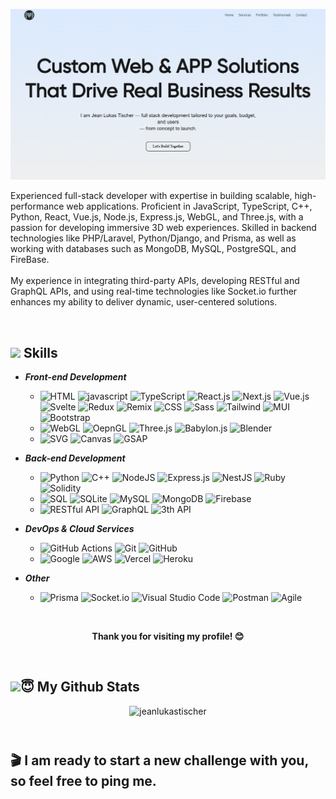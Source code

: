 ![photo](thumbs.png)
<p>
  <!--<img src="https://github.com/jeanlukastischer/jeanlukastischer/blob/main/thumbnail.png" alt="thumbnail" />-->
  <p>
    Experienced full-stack developer with expertise in building scalable, high-performance web applications. Proficient in JavaScript, TypeScript, C++, Python, React, Vue.js, Node.js, Express.js, WebGL, and Three.js, with a passion for developing immersive 3D web experiences. Skilled in backend technologies like PHP/Laravel, Python/Django, and Prisma, as well as working with databases such as MongoDB, MySQL, PostgreSQL, and FireBase.<br/><br/>My experience in integrating third-party APIs, developing RESTful and GraphQL APIs, and using real-time technologies like Socket.io further enhances my ability to deliver dynamic, user-centered solutions.
  </p>
</p>
<br/>

## <img src="https://media2.giphy.com/media/QssGEmpkyEOhBCb7e1/giphy.gif?cid=ecf05e47a0n3gi1bfqntqmob8g9aid1oyj2wr3ds3mg700bl&rid=giphy.gif" width ="25"><b> Skills</b>

<p align="center">
  
- ***Front-end Development***  
  -  ![HTML](https://img.shields.io/badge/html-%23E34F26.svg?style=for-the-badge&logo=html5&logoColor=white) ![javascript](https://img.shields.io/badge/javascript%20-%23323330.svg?&style=for-the-badge&logo=javascript&logoColor=%23F7DF1E) ![TypeScript](https://img.shields.io/badge/TypeScript-3178C6?style=for-the-badge&logo=typescript&logoColor=white) ![React.js](https://img.shields.io/badge/react%20-%2320232a.svg?&style=for-the-badge&logo=react&logoColor=%2361DAFB) ![Next.js](https://img.shields.io/badge/next.js-000000?style=for-the-badge&logo=nextdotjs&logoColor=white) ![Vue.js](https://img.shields.io/badge/Vue.js-35495E?style=for-the-badge&logo=vuedotjs&logoColor=4FC08D) ![Svelte](https://img.shields.io/badge/svelte-efefef?style=for-the-badge&logo=svelte&logoColor=FF3E00) ![Redux](https://img.shields.io/badge/redux-%23593d88.svg?style=for-the-badge&logo=redux&logoColor=white) ![Remix](https://img.shields.io/badge/remix-%23000.svg?style=for-the-badge&logo=remix&logoColor=white) ![CSS](https://img.shields.io/badge/css-%231572B6.svg?style=for-the-badge&logo=css3&logoColor=white) ![Sass](https://img.shields.io/badge/Sass-E10098?style=for-the-badge&logo=Sass&logoColor=white) ![Tailwind](https://img.shields.io/badge/Tailwind_CSS-38B2AC?style=for-the-badge&logo=tailwind-css&logoColor=white) ![MUI](https://img.shields.io/badge/MUI-%230081CB.svg?style=for-the-badge&logo=mui&logoColor=white) ![Bootstrap](https://img.shields.io/badge/Bootstrap-7952B3?style=for-the-badge&logo=bootstrap&logoColor=white)
  -  ![WebGL](https://img.shields.io/badge/WebGL-EEEEEE.svg?style=for-the-badge&logo=webgl&logoColor=CB3837) ![OepnGL](https://img.shields.io/badge/OpenGL-3670A0?style=for-the-badge&logo=OpenGL&logoColor=ffdd54) ![Three.js](https://img.shields.io/badge/Three.js-black?style=for-the-badge&logo=three.js&logoColor=white) ![Babylon.js](https://img.shields.io/badge/babylon.js-EEEEEE.svg?style=for-the-badge&logo=babylon.js&logoColor=red) ![Blender](https://img.shields.io/badge/Blender-F5792A?style=for-the-badge&logo=blender&logoColor=white)
  -  ![SVG](https://img.shields.io/badge/SVG-00599C?style=for-the-badge&logo=SVG&logoColor=white) ![Canvas](https://img.shields.io/badge/Canvas-black?style=for-the-badge&logo=Canvas&logoColor=white) ![GSAP](https://img.shields.io/badge/Green%20Sock-%234ea94b.svg?style=for-the-badge&logo=greensock&logoColor=white)

- ***Back-end Development***
  - ![Python](https://img.shields.io/badge/python-3670A0?style=for-the-badge&logo=python&logoColor=ffdd54) ![C++](https://img.shields.io/badge/C%2B%2B-00599C?style=for-the-badge&logo=c%2B%2B&logoColor=white) ![NodeJS](https://img.shields.io/badge/node.js-6DA55F?style=for-the-badge&logo=node.js&logoColor=white) ![Express.js](https://img.shields.io/badge/express.js-%23404d59.svg?style=for-the-badge&logo=express&logoColor=%2361DAFB) ![NestJS](https://img.shields.io/badge/NestJS-E0234E?style=for-the-badge&logo=nestjs&logoColor=white) ![Ruby](https://img.shields.io/badge/Ruby-%23CB3837.svg?style=for-the-badge&logo=Ruby&logoColor=white) ![Solidity](https://img.shields.io/badge/Solidity-%23363636.svg?style=for-the-badge&logo=solidity&logoColor=white)
  - ![SQL](https://img.shields.io/badge/SQL-025E8C.svg?style=for-the-badge&logo=database&logoColor=white) ![SQLite](https://img.shields.io/badge/sqlite-%2307405e.svg?style=for-the-badge&logo=sqlite&logoColor=white) ![MySQL](https://img.shields.io/badge/MySQL-33330F?style=for-the-badge&logo=mysql&logoColor=white) ![MongoDB](https://img.shields.io/badge/MongoDB-%234ea94b.svg?style=for-the-badge&logo=mongodb&logoColor=white) ![Firebase](https://img.shields.io/badge/firebase-%23039BE5.svg?style=for-the-badge&logo=firebase)
  - ![RESTful API](https://img.shields.io/badge/RESTful%20API-430098?style=for-the-badge&logoColor=white) ![GraphQL](https://img.shields.io/badge/-GraphQL-E10098?style=for-the-badge&logo=graphql&logoColor=white) ![3th API](https://img.shields.io/badge/Third%20API-%23039BE5.svg?style=for-the-badge&logo=API)

 - ***DevOps & Cloud Services***
   - ![GitHub Actions](https://img.shields.io/badge/github%20actions-%232671E5.svg?style=for-the-badge&logo=githubactions&logoColor=white) ![Git](https://img.shields.io/badge/git-%23F05033.svg?style=for-the-badge&logo=git&logoColor=white) ![GitHub](https://img.shields.io/badge/github-%23121011.svg?style=for-the-badge&logo=github&logoColor=white)
   - ![Google](https://img.shields.io/badge/Google-4285F4?style=for-the-badge&logo=Google-chrome&logoColor=white) ![AWS](https://img.shields.io/badge/AWS-D83B01?style=for-the-badge&logo=Amazon-Web-Services&logoColor=white) ![Vercel](https://img.shields.io/badge/vercel-%23000000.svg?style=for-the-badge&logo=vercel&logoColor=white) ![Heroku](https://img.shields.io/badge/Heroku-430098?style=for-the-badge&logo=heroku&logoColor=white)

 - ***Other***
   - ![Prisma](https://img.shields.io/badge/Prisma-CC2927?style=for-the-badge&logo=Prisma&logoColor=white) ![Socket.io](https://img.shields.io/badge/Socket.io-Gray?style=for-the-badge&logo=socket.io&badgeColor=010101) ![Visual Studio Code](https://img.shields.io/badge/Visual%20Studio%20Code-0078d7.svg?style=for-the-badge&logo=visual-studio-code&logoColor=white) ![Postman](https://img.shields.io/badge/Postman-FF6C37?style=for-the-badge&logo=postman&logoColor=white) ![Agile](https://img.shields.io/badge/Agile-E10098?style=for-the-badge&logo=Agile&logoColor=white)

</p>

</br>
<p align="center">
  <b>Thank you for visiting my profile! 😊</b>
</p>
<br/>

## <img src="https://media2.giphy.com/media/QssGEmpkyEOhBCb7e1/giphy.gif?cid=ecf05e47a0n3gi1bfqntqmob8g9aid1oyj2wr3ds3mg700bl&rid=giphy.gif" width ="25"><b>😇 My Github Stats</b>
<p align="center" style="margin-bottom: 10px;">
<img src="https://github-profile-trophy.vercel.app/?username=jeanlukastischer&column=7&theme=onedark" alt="jeanlukastischer" />
</p>
<br/>

## 🎬 I am ready to start a new challenge with you, so feel free to ping me.</b>
